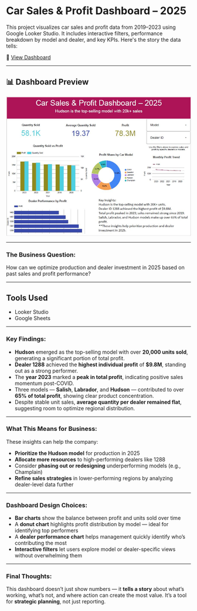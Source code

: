 # Car Sales & Profit Dashboard – 2025



This project visualizes car sales and profit data from 2019–2023 using Google Looker Studio. It includes interactive filters, performance breakdown by model and dealer, and key KPIs. Here's the story the data tells:


🔗 [View Dashboard](https://lookerstudio.google.com/your-link-here)

---

## 📊 Dashboard Preview

![Car Sales Dashboard](./Car-sales.JPG)


---

###  The Business Question:
How can we optimize production and dealer investment in 2025 based on past sales and profit performance?

---

## Tools Used
- Looker Studio  
- Google Sheets

---

###  Key Findings:

- **Hudson** emerged as the top-selling model with over **20,000 units sold**, generating a significant portion of total profit.
- **Dealer 1288** achieved the **highest individual profit** of **$9.8M**, standing out as a strong performer.
- The **year 2023** marked a **peak in total profit**, indicating positive sales momentum post-COVID.
- Three models — **Salish**, **Labrador**, and **Hudson** — contributed to over **65% of total profit**, showing clear product concentration.
- Despite stable unit sales, **average quantity per dealer remained flat**, suggesting room to optimize regional distribution.

---

###  What This Means for Business:

These insights can help the company:

- **Prioritize the Hudson model** for production in 2025  
- **Allocate more resources** to high-performing dealers like 1288  
- Consider **phasing out or redesigning** underperforming models (e.g., Champlain)  
- **Refine sales strategies** in lower-performing regions by analyzing dealer-level data further

---

###  Dashboard Design Choices:

- **Bar charts** show the balance between profit and units sold over time  
- A **donut chart** highlights profit distribution by model — ideal for identifying top performers  
- A **dealer performance chart** helps management quickly identify who’s contributing the most  
- **Interactive filters** let users explore model or dealer-specific views without overwhelming them

---

###  Final Thoughts:

This dashboard doesn’t just show numbers — it **tells a story** about what’s working, what’s not, and where action can create the most value. It’s a tool for **strategic planning**, not just reporting.

